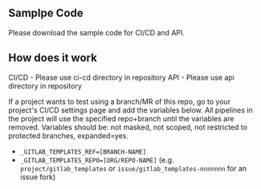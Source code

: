 ## Samplpe Code
Please download the sample code for CI/CD and API.

## How does it work
CI/CD - Please use ci-cd directory in repository
API   - Please use api directory in repository


If a project wants to test using a branch/MR of this repo, go to your project's CI/CD settings page and add the variables below. All pipelines in the project will use the specified repo+branch until the variables are removed. Variables should be: not masked, not scoped, not restricted to protected branches, expanded=yes.
  - `_GITLAB_TEMPLATES_REF=[BRANCH-NAME]`
  - `_GITLAB_TEMPLATES_REPO=[ORG/REPO-NAME]` (e.g. `project/gitlab_templates` or `issue/gitlab_templates-nnnnnnn` for an issue fork)
